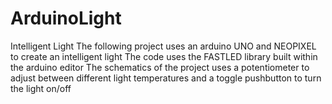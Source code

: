 # ArduinoLight
Intelligent Light
The following project uses an arduino UNO and NEOPIXEL to create an intelligent light
The code uses the FASTLED library built within the arduino editor
The schematics of the project uses a potentiometer to adjust between different light temperatures and a toggle pushbutton to turn the light on/off
